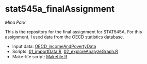 stat545a_finalAssignment
========================
*Mina Park*

This is the repository for the final assignment for STAT545A. For this assignment, I used data from the [OECD statistics database](http://www.oecd.org/statistics/). 

- Input data: [OECD_incomeAndPovertyData](https://github.com/parkm87/stat545a_finalAssignment/blob/master/OECD_incomeAndPovertyData)
- Scripts: [01_importData.R](https://github.com/parkm87/stat545a_finalAssignment/blob/master/01_importData.R), [02_exploreAnalyzeGraph.R](https://github.com/parkm87/stat545a_finalAssignment/blob/master/02_exploreAnalyzeGraph.R)
- Make-life script: [Makefile.R](https://github.com/parkm87/stat545a_finalAssignment/blob/master/Makefile.R)





